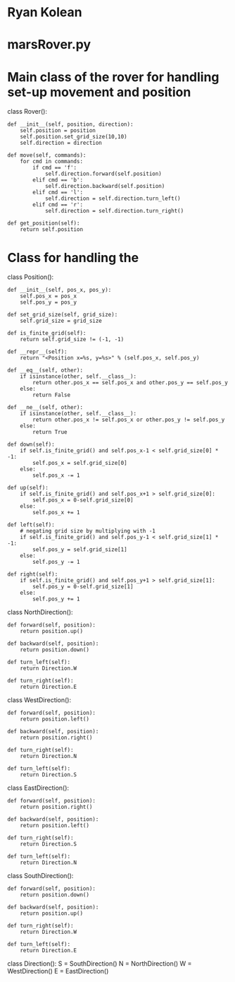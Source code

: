 # Ryan Kolean
# marsRover.py

# Main class of the rover for handling set-up movement and position
class Rover():

    def __init__(self, position, direction):
        self.position = position
        self.position.set_grid_size(10,10)
        self.direction = direction

    def move(self, commands):
        for cmd in commands:
            if cmd == 'f':
                self.direction.forward(self.position)
            elif cmd == 'b':
                self.direction.backward(self.position)
            elif cmd == 'l':
                self.direction = self.direction.turn_left()
            elif cmd == 'r':
                self.direction = self.direction.turn_right()

    def get_position(self):
        return self.position

# Class for handling the 
class Position():

    def __init__(self, pos_x, pos_y):
        self.pos_x = pos_x
        self.pos_y = pos_y

    def set_grid_size(self, grid_size):
        self.grid_size = grid_size

    def is_finite_grid(self):
        return self.grid_size != (-1, -1)

    def __repr__(self):
        return "<Position x=%s, y=%s>" % (self.pos_x, self.pos_y)

    def __eq__(self, other):
        if isinstance(other, self.__class__):
            return other.pos_x == self.pos_x and other.pos_y == self.pos_y
        else: 
            return False

    def __ne__(self, other):
        if isinstance(other, self.__class__):
            return other.pos_x != self.pos_x or other.pos_y != self.pos_y
        else:
            return True

    def down(self):
        if self.is_finite_grid() and self.pos_x-1 < self.grid_size[0] * -1:
            self.pos_x = self.grid_size[0]
        else:
            self.pos_x -= 1

    def up(self):
        if self.is_finite_grid() and self.pos_x+1 > self.grid_size[0]:
            self.pos_x = 0-self.grid_size[0]
        else:
            self.pos_x += 1

    def left(self):
        # negating grid size by multiplying with -1
        if self.is_finite_grid() and self.pos_y-1 < self.grid_size[1] * -1:
            self.pos_y = self.grid_size[1]
        else:
            self.pos_y -= 1

    def right(self):
        if self.is_finite_grid() and self.pos_y+1 > self.grid_size[1]:
            self.pos_y = 0-self.grid_size[1]
        else:
            self.pos_y += 1

class NorthDirection():

    def forward(self, position):
        return position.up()

    def backward(self, position):
        return position.down()

    def turn_left(self):
        return Direction.W

    def turn_right(self):
        return Direction.E

class WestDirection():

    def forward(self, position):
        return position.left()

    def backward(self, position):
        return position.right()

    def turn_right(self):
        return Direction.N

    def turn_left(self):
        return Direction.S

class EastDirection():

    def forward(self, position):
        return position.right()

    def backward(self, position):
        return position.left()

    def turn_right(self):
        return Direction.S

    def turn_left(self):
        return Direction.N

class SouthDirection():

    def forward(self, position):
        return position.down()

    def backward(self, position):
        return position.up()

    def turn_right(self):
        return Direction.W

    def turn_left(self):
        return Direction.E

class Direction():
    S = SouthDirection()
    N = NorthDirection()
    W = WestDirection()
    E = EastDirection()
